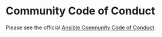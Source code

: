 # Community Code of Conduct

Please see the official [Ansible Community Code of Conduct][coc].

[coc]:
https://docs.ansible.com/ansible/latest/community/code_of_conduct.html
